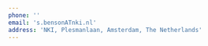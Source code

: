 ```yaml
---
phone: ''
email: 's.bensonATnki.nl'
address: 'NKI, Plesmanlaan, Amsterdam, The Netherlands'
---
```

